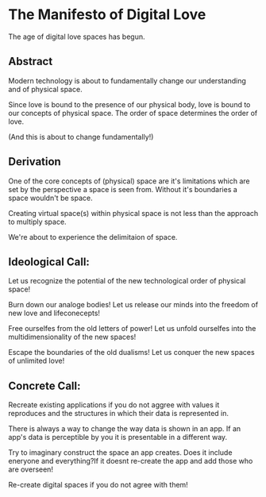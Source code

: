 # The Manifesto of Digital Love

The age of digital love spaces has begun.

## Abstract

Modern technology is about to fundamentally change our understanding and of physical space.

Since love is bound to the presence of our physical body, love is bound to our concepts of physical space.
The order of space determines the order of love.

(And this is about to change fundamentally!)

## Derivation

One of the core concepts of (physical) space are it's limitations which are set by the perspective a space is seen from. Without it's boundaries a space wouldn't be space.  

Creating virtual space(s) within physical space is not less than the approach to multiply space.

We're about to experience the delimitaion of space.

## Ideological Call:

Let us recognize the potential of the new technological order of physical space!

Burn down our analoge bodies! Let us release our minds into the freedom of new love and lifeconecepts!

Free ourselfes from the old letters of power! Let us unfold ourselfes into the multidimensionality of the new spaces!

Escape the boundaries of the old dualisms! Let us conquer the new spaces of unlimited love!

## Concrete Call:

Recreate existing applications if you do not aggree with values it reproduces and the structures in which their data is represented in.

There is always a way to change the way data is shown in an app. If an app's data is perceptible by you it is presentable in a different way.

Try to imaginary construct the space an app creates. Does it include eneryone and everything?If it doesnt re-create the app and add those who are overseen!

Re-create digital spaces if you do not agree with them!









